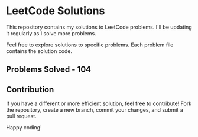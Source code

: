 # LeetCode Solutions

This repository contains my solutions to LeetCode problems. I'll be updating it regularly as I solve more problems.

Feel free to explore solutions to specific problems. Each problem file contains the solution code.

## Problems Solved - 104

## Contribution

If you have a different or more efficient solution, feel free to contribute! Fork the repository, create a new branch, commit your changes, and submit a pull request.

Happy coding!